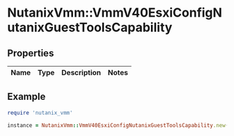 # NutanixVmm::VmmV40EsxiConfigNutanixGuestToolsCapability

## Properties

| Name | Type | Description | Notes |
| ---- | ---- | ----------- | ----- |

## Example

```ruby
require 'nutanix_vmm'

instance = NutanixVmm::VmmV40EsxiConfigNutanixGuestToolsCapability.new()
```

